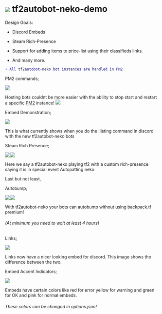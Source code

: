 ![](https://raw.githubusercontent.com/joe20050108/tf2autobot-neko-goals/main/logo25.png) tf2autobot-neko-demo
====================

Design Goals:

-   Discord Embeds

-   Steam Rich-Presence

-   Support for adding items to price-list using their classifieds links.

-   And many more.


```diff
+ All tf2autobot-neko bot instances are handled in PM2
```

PM2 commands;

![](https://raw.githubusercontent.com/joe20050108/tf2autobot-neko-goals/main/pm2.png)

Hosting bots couldnt be more easier with the ability to stop start and restart a specific [PM2](https://pm2.keymetrics.io)  instance!
![](https://raw.githubusercontent.com/joe20050108/tf2autobot-neko-goals/main/image1.png)
 

Embed Demonstration;

![](https://raw.githubusercontent.com/joe20050108/tf2autobot-neko-goals/main/demo0.png)

 

This is what currently shows when you do the !listing command in discord with
the new tf2autobot-neko bots

 

Steam Rich Presence;

![](https://raw.githubusercontent.com/joe20050108/tf2autobot-neko-goals/main/demo2.png)![](https://raw.githubusercontent.com/joe20050108/tf2autobot-neko-goals/main/image.png)

Here we say a tf2autobot-neko playing tf2 with a custom rich-presence saying it
is in special event Autopatting neko



Last but not least,

Autobump;

![](https://raw.githubusercontent.com/joe20050108/tf2autobot-neko-goals/main/demo4.png)![](https://raw.githubusercontent.com/joe20050108/tf2autobot-neko-goals/main/Embed_Color_Example_2.png)

With tf2autobot-neko your bots can autobump without using backpack.tf premium! 
###### (At minimum you need to wait at least 4 hours)

Links;

![](https://raw.githubusercontent.com/joe20050108/tf2autobot-neko-goals/main/Links_Update.png)

Links now have a nicer looking embed for discord. This image shows the difference between the two.

Embed Accent Indicators;

![](https://raw.githubusercontent.com/joe20050108/tf2autobot-neko-goals/main/Embed_Color_Example.png)

Embeds have certain colors like red for error yellow for warning and green for OK and pink for normal embeds. 
###### These colors can be changed in options.json!
